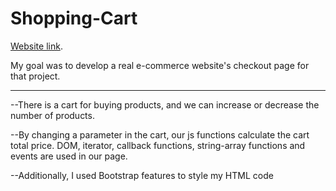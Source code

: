 # Shopping-Cart


 [Website link](https://halilibrahimcelik.github.io/Shopping-Cart-v1.0.0/#).

My goal was to develop a real e-commerce website's checkout page for that project.
****************************
--There is a cart for buying products, and we can increase or decrease the number of products.

--By changing a parameter in the cart, our js functions calculate the cart total price. DOM, iterator, callback functions,
string-array functions and events are used in our page. 

--Additionally, I used Bootstrap  features to style my HTML code
